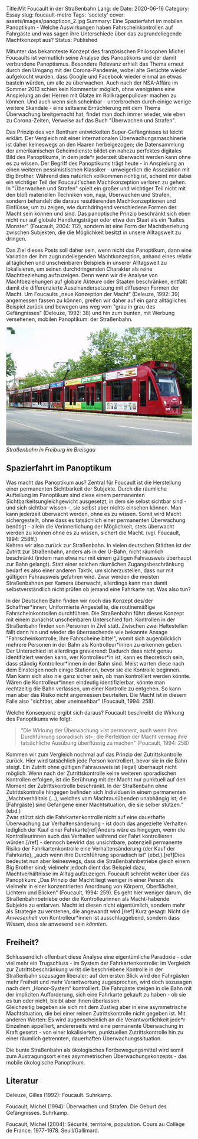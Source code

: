 Title:Mit Foucault in der Straßenbahn 
Lang: de
Date: 2020-06-16
Category: Essay
slug: foucault-metro
Tags: 'society'
cover: assets/images/panopticon_2.jpg
Summary: Eine Spazierfahrt im mobilen Panoptikum - Welche Auswirkungen haben Fahrscheinkontrollen auf Fahrgäste und was sagen ihre Unterschiede über das zugrundeliegende Machtkonzept aus?
Status: Published

Mitunter das bekannteste Konzept des französischen Philosophen Michel Foucaults ist vermutlich seine Analyse des Panoptikons und der damit verbundene Panoptismus. Besondere Relevanz erhielt das Thema erneut durch den Umgang mit der Corona-Pandemie, wobei alte Gerüchte wieder aufgekocht wurden, dass Google und Facebook wieder einmal an etwas basteln würden, um alle zu überwachen. Auch nach der NSA-Affäre im Sommer 2013 schien kein Kommentar möglich, ohne wenigstens eine Anspielung an der Herren mit Glatze im Rollkragenpullover machen zu können. Und auch wenn sich scheinbar - unterbrochen durch einige wenige weitere Skandale - eine seltsame Ernüchterung mit dem Thema Überwachung breitgemacht hat, findet man doch immer wieder, wie eben zu Corona-Zeiten, Verweise auf das Buch 
"Überwachen und Strafen".  

Das Prinzip des von Bentham entwickelten Super-Gefängnisses ist leicht erklärt. Der Vergleich mit einer internationalen Überwachungsmaschinerie ist daher keineswegs an den Haaren herbeigezogen; die Datensammlung der amerikanischen Geheimdienste bildet ein nahezu perfektes digitales Bild des Panoptikums, in dem jede\*r jederzeit überwacht werden kann ohne es zu wissen. Der Begriff des Panoptikums trägt heute - in Anspielung an einen weiteren pessimistischen Klassiker - unweigerlich die Assoziation mit Big Brother. Während dies natürlich vollkommen richtig ist, scheint mir dabei ein wichtiger Teil der Foucault'schen Machtkonzeption verloren zu gehen. In "Überwachen und Strafen" spielt ein großer und wichtiger Teil nicht mit den bloß materiellen Techniken von, naja, Überwachen und Strafen, sondern behandelt die daraus resultierenden Machtkonzeptionen und Einflüsse, um zu zeigen, wie durchdringend verschiedene Formen der Macht sein können und sind. Das panoptische Prinzip beschränkt sich eben nicht nur auf globale Handlungsträger oder etwa den Staat als ein "kaltes Monster" (Foucault, 2004: 112), sondern ist eine Form der Machtbeziehung zwischen Subjekten, die die Möglichkeit besitzt in unsere Alltagswelt zu dringen.  

Das Ziel dieses Posts soll daher sein, wenn nicht das Panoptikum, dann eine Variation der ihm zugrundeliegenden Machtkonzeption, anhand eines relativ alltäglichen und unscheinbaren Beispiels in unserer Alltagswelt zu lokalisieren, um seinen durchdringenden Charakter als reine Machtbeziehung aufzuzeigen. Denn wenn wir die Analyse von Machtbeziehungen auf globale Akteure oder Staaten beschränken, entfällt damit die differenzierte Auseinandersetzung mit diffuseren Formen der Macht. Um Foucaults „neue Konzeption der Macht“ (Deleuze, 1992: 39) angemessen fassen zu können, greifen wir daher auf ein ganz alltägliches Beispiel zurück und bewegen uns  weg vom "grau in grau des Gefängnisses" (Deleuze, 1992: 38) und hin zum bunten, mit Werbung versehenen, mobilen Panoptikum: der Straßenbahn. 

![Straßenbahn](assets/images/bahn.png)
*Straßenbahn in Freiburg im Breisgau*

## Spazierfahrt im Panoptikum

Was macht das Panoptikum aus? Zentral für Foucault ist die Herstellung einer permanenten Sichtbarkeit der Subjekte. Durch die räumliche Aufteilung im Panoptikum sind diese einem permanenten Sichtbarkeitsungleichgewicht ausgesetzt, in dem sie selbst sichtbar sind - und sich sichtbar wissen -, sie selbst aber nichts einsehen können. Man kann jederzeit überwacht werden, ohne es  zu wissen. Somit wird Macht sichergestellt, ohne dass es tatsächlich einer permanenten Überwachung benötigt - allein die Verinnerlichung der Möglichkeit, stets überwacht werden zu können ohne es zu wissen, sichert die Macht. (vgl. Foucault, 1994: 258ff.)    
Kehren wir also zurück zur Straßenbahn. In vielen deutschen Städten ist der Zutritt zur Straßenbahn, anders als in der U-Bahn, nicht räumlich beschränkt (indem man etwa nur mit einem gültigen Fahrausweis überhaupt zur Bahn gelangt). Statt einer solchen räumlichen Zugangsbeschränkung bedarf es also einer anderen Taktik, um sicherzustellen, dass nur mit gültigem Fahrausweis gefahren wird. Zwar werden die meisten Straßenbahnen per Kamera überwacht, allerdings kann man damit selbstverständlich nicht prüfen ob jemand eine Fahrkarte hat. Was also tun?

In der Deutschen Bahn finden wir noch das Konzept des/der Schaffner\*innen; Uniformierte Angestellte, die routinemäßige Fahrscheinkontrollen durchführen. Die Straßenbahn führt dieses Konzept mit einem zunächst unscheinbaren Unterschied fort: Kontrollen in der Straßenbahn finden von Personen in Zivil statt. Zwischen zwei Haltestellen fällt dann hin und wieder die überraschende wie bekannte Ansage "Fahrscheinkontrolle, Ihre Fahrscheine bitte!", womit sich augenblicklich mehrere Personen in der Bahn als Kontrolleur\*innen zu erkennen geben.    
Der Unterschied ist allerdings gravierend: Dadurch dass nicht genau identifiziert werden kann, wer Kontrolleur\*in ist, kann es theoretisch sein, dass ständig Kontrolleur\*innen in der Bahn sind. Meist warten diese nach dem Einsteigen noch einige Stationen, bevor sie die Kontrolle beginnen. Man kann sich also nie ganz sicher sein, ob man kontrolliert werden könnte. Wären die Kontrolleur\*innen eindeutig identifizierbar, könnte man rechtzeitig die Bahn verlassen, um einer Kontrolle zu entgehen. So kann man aber das Risiko nicht angemessen beurteilen.  Die Macht ist in diesem Falle also "sichtbar, aber uneinsehbar" (Foucault, 1994: 258). 

Welche Konsequenz ergibt sich daraus? Foucault beschreibt die Wirkung des Panoptikums wie folgt:

> "Die Wirkung der Überwachung >ist permanent, auch wenn ihre Durchführung sporadisch ist<; die Perfektion der Macht vermag ihre tatsächliche Ausübung überflüssig zu machen" (Foucault, 1994: 258)

Kommen wir zum Vergleich nochmal auf das Prinzip der Zutrittskontrolle zurück. Hier wird tatsächlich jede Person kontrolliert, bevor sie in die Bahn steigt. Ein Zutritt ohne gültigen Fahrausweis ist (legal) überhaupt nicht möglich. Wenn nach der Zutrittskontrolle keine weiteren sporadischen Kontrollen erfolgen, ist die Berührung mit der Macht nur punktuell auf den Moment der Zutrittskontrolle beschränkt. In der Straßenbahn ohne Zutrittskontrolle hingegen befinden sich Individuen in einem permanenten „Machtverhältnis (...), welches vom Machtausübenden unabhängig ist; die [Fahrgäste] sind Gefangene einer Machtsituation, die sie selber stützen.“ (ebd.)  
Zwar stützt sich die Fahrkartenkontrolle nicht auf eine dauerhafte Überwachung zur Verhaltensänderung - ist doch das angezielte Verhalten lediglich der Kauf einer Fahrkarte[ref]Anders wäre es hingegen, wenn die Kontrolleurinnen auch das Verhalten während der Fahrt kontrollieren würden.[/ref] - dennoch bewirkt das unsichtbare, potenziell permanente Risiko der Fahrkartenkontrolle eine Verhaltensänderung (der Kauf der Fahrkarte), „auch wenn ihre Durchführung sporadisch ist“ (ebd.).[ref]Dies bedeutet nun aber keineswegs, dass die Straßenbahnbetriebe gleich einem Big Brother sind; vielmehr jedoch dient das Beispiel dazu, Machtverhältnisse im Alltag aufzuzeigen. Foucault schreibt weiter über das Panoptikum: „Das Prinzip der Macht liegt weniger in einer Person als vielmehr in einer konzentrierten Anordnung von Körpern, Oberflächen, Lichtern und Blicken“ (Foucault, 1994: 259). Es geht hier weniger darum, die Straßenbahnbetriebe oder die Kontrolleurinnen als Macht-habende Subjekte zu entlarven. Macht ist diesen nicht eigentümlich, sondern mehr als Strategie zu verstehen, die angewandt wird.[/ref] Kurz gesagt: Nicht die *Anwesenheit* von Kontrolleur\*innen ist ausschlaggebend, sondern dass *Wissen*, dass sie anwesend sein *könnten*.

## Freiheit?

Schlussendlich offenbart diese Analyse eine eigentümliche Paradoxie - oder viel mehr ein Trugschluss - im System der Fahrkartenkontrolle: Im Vergleich zur Zutrittsbeschränkung wirkt die beschriebene Kontrolle in der Straßenbahn sozusagen liberaler; auf den ersten Blick wird den Fahrgästen mehr Freiheit und mehr Verantwortung zugesprochen, wird doch sozusagen nach dem „Honor-System“ kontrolliert. Die Fahrgäste steigen in die Bahn mit der impliziten Aufforderung, sich eine Fahrkarte gekauft zu haben - ob sie es tun oder nicht, bleibt aber ihnen überlassen.  
Gleichzeitig begeben sie sich mit dem Zustieg aber in eine asymmetrische Machtsituation, die bei einer reinen Zutrittskontrolle nicht gegeben ist. Mit anderen Worten: Es wird augenscheinlich an die Verantwortlichkeit jede\*r Einzelnen appelliert, andererseits wird eine permanente Überwachung in Kraft gesetzt - von einer lokalisierten, punktuellen Zutrittskontrolle hin zu einer räumlich getrennten, dauerhaften Überwachungssituation. 

Die bunte Straßenbahn als ökologisches Fortbewegungsmittel wird somit zum Austragungsort eines asymmetrischen Überwachungskonzepts - das mobile ökologische Panoptikum.

## Literatur

Deleuze, Gilles (1992): Foucault. Suhrkamp.

Foucault, Michel (1994): Überwachen und Strafen. Die Geburt des Gefängnisses. Suhrkamp.

Foucault, Michel (2004): Sécurité, territoire, population. Cours au Collège de France. 1977-1978. Seuil/Gallimard.

